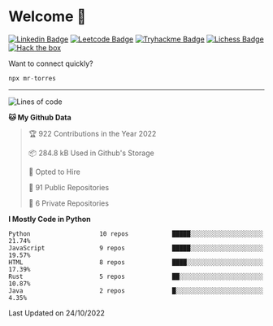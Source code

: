 # Welcome 👋

[![Linkedin Badge](https://img.shields.io/badge/-PedroTorres-blue?style=flat-square&logo=Linkedin&logoColor=white&link=https://www.linkedin.com/in/PedroTorres/)](https://www.linkedin.com/in/pedro-torres-cruz/)
[![Leetcode Badge](https://img.shields.io/badge/profile-leetcode-green)](https://leetcode.com/corfucinas/)
[![Tryhackme Badge](https://img.shields.io/badge/profile-tryhackme-blue)](https://tryhackme.com/p/Corfucinas/)
[![Lichess Badge](https://img.shields.io/badge/challenge_me-lichess-yellow)](https://lichess.org/@/Corfucinas)
[![Hack the box](https://img.shields.io/badge/hack_the_box-profile-red)](https://www.hackthebox.eu/profile/375826)

Want to connect quickly?

```javascript
npx mr-torres
```

---

<!--START_SECTION:waka-->
![Lines of code](https://img.shields.io/badge/From%20Hello%20World%20I%27ve%20Written-1.7%20million%20lines%20of%20code-blue)

**🐱 My Github Data** 

> 🏆 922 Contributions in the Year 2022
 > 
> 📦 284.8 kB Used in Github's Storage 
 > 
> 💼 Opted to Hire
 > 
> 📜 91 Public Repositories 
 > 
> 🔑 6 Private Repositories  
 > 
**I Mostly Code in Python** 

```text
Python                   10 repos            █████░░░░░░░░░░░░░░░░░░░░   21.74% 
JavaScript               9 repos             █████░░░░░░░░░░░░░░░░░░░░   19.57% 
HTML                     8 repos             ████░░░░░░░░░░░░░░░░░░░░░   17.39% 
Rust                     5 repos             ██░░░░░░░░░░░░░░░░░░░░░░░   10.87% 
Java                     2 repos             █░░░░░░░░░░░░░░░░░░░░░░░░   4.35%

```



 Last Updated on 24/10/2022
<!--END_SECTION:waka-->
